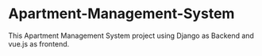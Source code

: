 # Apartment-Management-System
This Apartment Management System project using Django as Backend and vue.js as frontend.
